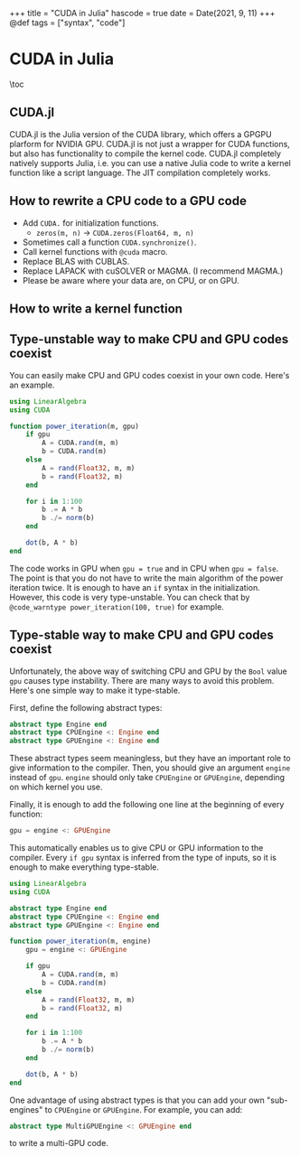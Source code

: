 +++
title = "CUDA in Julia"
hascode = true
date = Date(2021, 9, 11)
+++
@def tags = ["syntax", "code"]

# CUDA in Julia

\toc

## CUDA.jl

CUDA.jl is the Julia version of the CUDA library, which offers a GPGPU plarform for NVIDIA GPU.
CUDA.jl is not just a wrapper for CUDA functions, but also has functionality to compile the kernel code.
CUDA.jl completely natively supports Julia, i.e. you can use a native Julia code to write a kernel function
like a script language. The JIT compilation completely works.

## How to rewrite a CPU code to a GPU code

* Add `CUDA.` for initialization functions.
    * `zeros(m, n)` -> `CUDA.zeros(Float64, m, n)`
* Sometimes call a function `CUDA.synchronize()`.
* Call kernel functions with `@cuda` macro.
* Replace BLAS with CUBLAS.
* Replace LAPACK with cuSOLVER or MAGMA. (I recommend MAGMA.)
* Please be aware where your data are, on CPU, or on GPU.

## How to write a kernel function

## Type-unstable way to make CPU and GPU codes coexist

You can easily make CPU and GPU codes coexist in your own code.
Here's an example.
```julia
using LinearAlgebra
using CUDA

function power_iteration(m, gpu)
    if gpu
        A = CUDA.rand(m, m)
        b = CUDA.rand(m)
    else
        A = rand(Float32, m, m)
        b = rand(Float32, m)
    end

    for i in 1:100
        b .= A * b
        b ./= norm(b)
    end

    dot(b, A * b)
end
```

The code works in GPU when `gpu = true` and in CPU when `gpu = false`. The point is that you do not have
to write the main algorithm of the power iteration twice. It is enough to have an `if` syntax in the initialization.
However, this code is very type-unstable. You can check that by `@code_warntype power_iteration(100, true)` for example.

## Type-stable way to make CPU and GPU codes coexist

Unfortunately, the above way of switching CPU and GPU by the `Bool` value `gpu` causes type instability.
There are many ways to avoid this problem. Here's one simple way to make it type-stable.

First, define the following abstract types:
```julia
abstract type Engine end
abstract type CPUEngine <: Engine end
abstract type GPUEngine <: Engine end
```
These abstract types seem meaningless, but they have an important role to give information to the compiler.
Then, you should give an argument `engine` instead of `gpu`. `engine` should only take `CPUEngine` or `GPUEngine`,
depending on which kernel you use.

Finally, it is enough to add the following one line at the beginning of every function:
```julia
gpu = engine <: GPUEngine
```
This automatically enables us to give CPU or GPU information to the compiler. Every `if gpu` syntax is
inferred from the type of inputs, so it is enough to make everything type-stable.

```julia
using LinearAlgebra
using CUDA

abstract type Engine end
abstract type CPUEngine <: Engine end
abstract type GPUEngine <: Engine end

function power_iteration(m, engine)
    gpu = engine <: GPUEngine

    if gpu
        A = CUDA.rand(m, m)
        b = CUDA.rand(m)
    else
        A = rand(Float32, m, m)
        b = rand(Float32, m)
    end

    for i in 1:100
        b .= A * b
        b ./= norm(b)
    end

    dot(b, A * b)
end
```

One advantage of using abstract types is that you can add your own "sub-engines" to `CPUEngine` or `GPUEngine`.
For example, you can add:
```julia
abstract type MultiGPUEngine <: GPUEngine end
```
to write a multi-GPU code.
